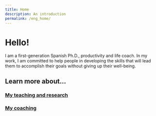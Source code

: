 ```yaml
---
title: Home
description: An introduction
permalink: /eng_home/
---
```


# Hello!

I am a first-generation Spanish Ph.D., productivity and life coach. In my work, I am committed to help people in developing the skills that will lead them to accomplish their goals without giving up their well-being.

## Learn more about...
### [My teaching and research](/eng_teaching/)
### [My coaching](/eng_coaching/)
